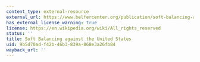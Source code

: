 ```yaml
---
content_type: external-resource
external_url: https://www.belfercenter.org/publication/soft-balancing-against-united-states
has_external_license_warning: true
license: https://en.wikipedia.org/wiki/All_rights_reserved
status: ''
title: Soft Balancing against the United States
uid: 9b5d70ad-f42b-46b3-839a-868e3a26fb84
wayback_url: ''
---
```

